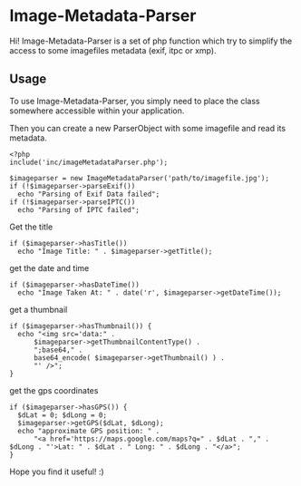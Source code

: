 # Image-Metadata-Parser

Hi! Image-Metadata-Parser is a set of php function which try to simplify the access to some imagefiles metadata (exif, itpc or xmp).

## Usage

To use Image-Metadata-Parser, you simply need to place the class somewhere accessible within your application.

Then you can create a new ParserObject with some imagefile and read its metadata.

    <?php
    include('inc/imageMetadataParser.php');

    $imageparser = new ImageMetadataParser('path/to/imagefile.jpg');
    if (!$imageparser->parseExif())
      echo "Parsing of Exif Data failed";
    if (!$imageparser->parseIPTC())
      echo "Parsing of IPTC failed";

Get the title

    if ($imageparser->hasTitle())
      echo "Image Title: " . $imageparser->getTitle();

get the date and time

    if ($imageparser->hasDateTime())
      echo "Image Taken At: " . date('r', $imageparser->getDateTime());

get a thumbnail

    if ($imageparser->hasThumbnail()) {
      echo "<img src='data:" . 
          $imageparser->getThumbnailContentType() .
          ";base64," .
          base64_encode( $imageparser->getThumbnail() ) .
          "' />";
    }

get the gps coordinates

    if ($imageparser->hasGPS()) {
      $dLat = 0; $dLong = 0;
      $imageparser->getGPS($dLat, $dLong);
      echo "approximate GPS position: " .
          "<a href='https://maps.google.com/maps?q=" . $dLat . "," . $dLong . "'>Lat: " . $dLat . " Long: " . $dLong . "</a>";
    }

Hope you find it useful! :)
